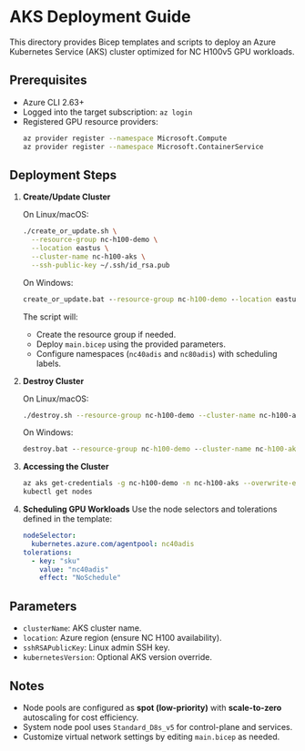 # AKS Deployment Guide

This directory provides Bicep templates and scripts to deploy an Azure Kubernetes Service (AKS) cluster optimized for NC H100v5 GPU workloads.

## Prerequisites
- Azure CLI 2.63+
- Logged into the target subscription: `az login`
- Registered GPU resource providers:
  ```bash
  az provider register --namespace Microsoft.Compute
  az provider register --namespace Microsoft.ContainerService
  ```

## Deployment Steps

1. **Create/Update Cluster**
   
   On Linux/macOS:
   ```bash
   ./create_or_update.sh \
     --resource-group nc-h100-demo \
     --location eastus \
     --cluster-name nc-h100-aks \
     --ssh-public-key ~/.ssh/id_rsa.pub
   ```
   
   On Windows:
   ```cmd
   create_or_update.bat --resource-group nc-h100-demo --location eastus --cluster-name nc-h100-aks --ssh-public-key %USERPROFILE%\.ssh\id_rsa.pub
   ```

   The script will:
   - Create the resource group if needed.
   - Deploy `main.bicep` using the provided parameters.
   - Configure namespaces (`nc40adis` and `nc80adis`) with scheduling labels.

2. **Destroy Cluster**
   
   On Linux/macOS:
   ```bash
   ./destroy.sh --resource-group nc-h100-demo --cluster-name nc-h100-aks
   ```
   
   On Windows:
   ```cmd
   destroy.bat --resource-group nc-h100-demo --cluster-name nc-h100-aks
   ```

3. **Accessing the Cluster**
   ```bash
   az aks get-credentials -g nc-h100-demo -n nc-h100-aks --overwrite-existing
   kubectl get nodes
   ```

4. **Scheduling GPU Workloads**
   Use the node selectors and tolerations defined in the template:
   ```yaml
   nodeSelector:
     kubernetes.azure.com/agentpool: nc40adis
   tolerations:
     - key: "sku"
       value: "nc40adis"
       effect: "NoSchedule"
   ```

## Parameters
- `clusterName`: AKS cluster name.
- `location`: Azure region (ensure NC H100 availability).
- `sshRSAPublicKey`: Linux admin SSH key.
- `kubernetesVersion`: Optional AKS version override.

## Notes
- Node pools are configured as **spot (low-priority)** with **scale-to-zero** autoscaling for cost efficiency.
- System node pool uses `Standard_D8s_v5` for control-plane and services.
- Customize virtual network settings by editing `main.bicep` as needed.
